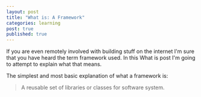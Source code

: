 ```yaml
---
layout: post
title: "What is: A Framework" 
categories: learning
post: true
published: true
---
```


If you are even remotely involved with building stuff on the internet
I'm sure that you have heard the term framework used.  In this What is
post I'm going to attempt to explain what that means.

The simplest and most basic explanation of what a framework is:

> A reusable set of libraries or classes for software system.
